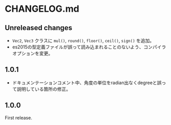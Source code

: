 # CHANGELOG.md

## Unreleased changes

- `Vec2`, `Vec3` クラスに `mul()`, `round()`, `floor()`, `ceil()`, `sign()` を追加。
- es2015の型定義ファイルが誤って読み込まれることのないよう、コンパイラオプションを変更。

## 1.0.1

- ドキュメンテーションコメント中、角度の単位をradian出なくdegreeと誤って説明している箇所の修正。

## 1.0.0

First release.
